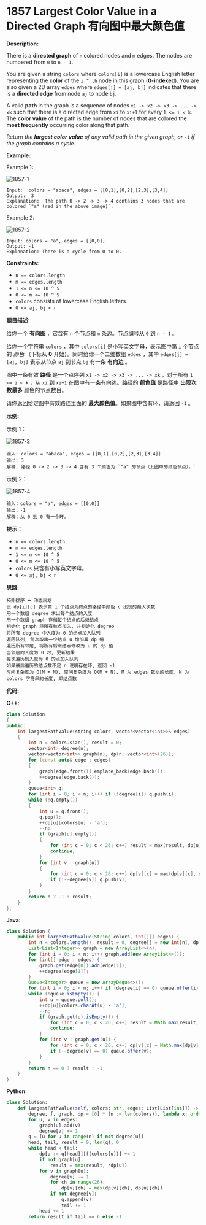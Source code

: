 # 1857 Largest Color Value in a Directed Graph 有向图中最大颜色值

__Description:__

There is a __directed graph__ of `n` colored nodes and `m` edges. The nodes are numbered from `0` to `n - 1`.

You are given a string `colors` where `colors[i]` is a lowercase English letter representing the __color__ of the `i ^ th` node in this graph (__0-indexed__). You are also given a 2D array `edges` where `edges[j] = [aj, bj]` indicates that there is a __directed edge__ from node `aj` to node `bj`.

A valid __path__ in the graph is a sequence of nodes `x1 -> x2 -> x3 -> ... -> xk` such that there is a directed edge from `xi` to `xi+1` for every `1 <= i < k`. The __color value__ of the path is the number of nodes that are colored the __most frequently__ occurring color along that path.

Return _the __largest color value__ of any valid path in the given graph, or_ `-1` _if the graph contains a cycle_.

__Example:__

Example 1:

![1857-1](https://assets.leetcode.com/uploads/2021/04/21/leet1.png)

```text
Input:  colors = "abaca", edges = [[0,1],[0,2],[2,3],[3,4]]
Output:  3
Explanation:  The path 0 -> 2 -> 3 -> 4 contains 3 nodes that are colored `"a" (red in the above image)`.
```

Example 2:

![1857-2](https://assets.leetcode.com/uploads/2021/04/21/leet2.png)

```text
Input: colors = "a", edges = [[0,0]]
Output: -1
Explanation: There is a cycle from 0 to 0.
```

__Constraints:__

- `n == colors.length`
- `m == edges.length`
- `1 <= n <= 10 ^ 5`
- `0 <= m <= 10 ^ 5`
- `colors` consists of lowercase English letters.
- `0 <= aj, bj < n`

__题目描述:__

给你一个 __有向图__ ，它含有 `n` 个节点和 `m` 条边。节点编号从 `0` 到 `n - 1` 。

给你一个字符串 `colors` ，其中 `colors[i]` 是小写英文字母，表示图中第 `i` 个节点的 _颜色_ （下标从 __0__ 开始）。同时给你一个二维数组 `edges` ，其中 `edges[j] = [aj, bj]` 表示从节点 `aj` 到节点 `bj` 有一条 __有向边__ 。

图中一条有效 __路径__ 是一个点序列 `x1 -> x2 -> x3 -> ... -> xk` ，对于所有 `1 <= i < k` ，从 `xi` 到 `xi+1` 在图中有一条有向边。路径的 __颜色值__ 是路径中 __出现次数最多__ 颜色的节点数目。

请你返回给定图中有效路径里面的 __最大颜色值__。如果图中含有环，请返回 `-1` 。

__示例:__

示例 1：

![1857-3](https://assets.leetcode.com/uploads/2021/04/21/leet1.png)

```text
输入: colors = "abaca", edges = [[0,1],[0,2],[2,3],[3,4]]
输出: 3
解释: 路径 0 -> 2 -> 3 -> 4 含有 3 个颜色为 `"a" 的节点（上图中的红色节点）。`
```

示例 2：

![1857-4](https://assets.leetcode.com/uploads/2021/04/21/leet2.png)

```text
输入：colors = "a", edges = [[0,0]]
输出：-1
解释：从 0 到 0 有一个环。
```

__提示：__

- `n == colors.length`
- `m == edges.length`
- `1 <= n <= 10 ^ 5`
- `0 <= m <= 10 ^ 5`
- `colors` 只含有小写英文字母。
- `0 <= aj, bj < n`

__思路:__

```text
拓扑排序 ➕ 动态规划
设 dp[i][c] 表示第 i 个结点为终点的路径中颜色 c 出现的最大次数
用一个数组 degree 求出每个结点的入度
用一个数组 graph 存储每个结点的后继结点
初始化 graph 将所有结点加入, 并初始化 degree
将所有 degree 中入度为 0 的结点加入队列
遍历队列, 每次取出一个结点 u 增加其 dp 值
遍历所有邻居, 将所有后继结点修改为 u 的 dp 值
当邻居的入度为 0 时, 更新结果
每次遍历到入度为 0 的点加入队列
如果最后遍历的结点数不足 n 说明存在环, 返回 -1
时间复杂度为 O(M + N), 空间复杂度为 O(M + N), M 为 edges 数组的长度, N 为 colors 字符串的长度, 即结点数
```

__代码:__

__C++__:

```C++
class Solution 
{
public:
    int largestPathValue(string colors, vector<vector<int>>& edges) 
    {
        int n = colors.size(), result = 0;
        vector<int> degree(n);
        vector<vector<int>> graph(n), dp(n, vector<int>(26));
        for (const auto& edge : edges) 
        {
            graph[edge.front()].emplace_back(edge.back());
            ++degree[edge.back()];
        }
        queue<int> q;
        for (int i = 0; i < n; i++) if (!degree[i]) q.push(i);
        while (!q.empty()) 
        {
            int u = q.front();
            q.pop();
            ++dp[u][colors[u] - 'a'];
            --n;
            if (graph[u].empty()) 
            {
                for (int c = 0; c < 26; c++) result = max(result, dp[u][c]);
                continue;
            }
            for (int v : graph[u]) 
            {
                for (int c = 0; c < 26; c++) dp[v][c] = max(dp[v][c], dp[u][c]);
                if (!--degree[v]) q.push(v);
            }
        }
        return n ? -1 : result;
    }
};
```

__Java__:

```Java
class Solution {
    public int largestPathValue(String colors, int[][] edges) {
        int n = colors.length(), result = 0, degree[] = new int[n], dp[][] = new int[n][26];
        List<List<Integer>> graph = new ArrayList<>(n);
        for (int i = 0; i < n; i++) graph.add(new ArrayList<>());
        for (int[] edge : edges) {
            graph.get(edge[0]).add(edge[1]);
            ++degree[edge[1]];
        }
        Queue<Integer> queue = new ArrayDeque<>();
        for (int i = 0; i < n; i++) if (degree[i] == 0) queue.offer(i);
        while (!queue.isEmpty()) {
            int u = queue.poll();
            ++dp[u][colors.charAt(u) - 'a'];
            --n;
            if (graph.get(u).isEmpty()) {
                for (int c = 0; c < 26; c++) result = Math.max(result, dp[u][c]);
                continue;
            }
            for (int v : graph.get(u)) {
                for (int c = 0; c < 26; c++) dp[v][c] = Math.max(dp[v][c], dp[u][c]);
                if (--degree[v] == 0) queue.offer(v);
            }
        }
        return n == 0 ? result : -1;
    }
}
```

__Python__:

```Python
class Solution:
    def largestPathValue(self, colors: str, edges: List[List[int]]) -> int:
        degree, f, graph, dp = [0] * (n := len(colors)), lambda x: ord(x) - ord('a'), defaultdict(set), [[0] * 26 for _ in range(n)]
        for u, v in edges:
            graph[u].add(v)
            degree[v] += 1
        q = [u for u in range(n) if not degree[u]]
        head, tail, result = 0, len(q), 0
        while head < tail:
            dp[u := q[head]][f(colors[u])] += 1
            if not graph[u]:
                result = max(result, *dp[u])
            for v in graph[u]:
                degree[v] -= 1
                for ch in range(26):
                    dp[v][ch] = max(dp[v][ch], dp[u][ch])
                if not degree[v]:
                    q.append(v)
                    tail += 1
            head += 1
        return result if tail == n else -1
```
